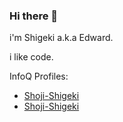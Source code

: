 ### Hi there 👋

i'm Shigeki a.k.a Edward.

i like code.

InfoQ Profiles:
- [Shoji-Shigeki](https://www.infoq.com/jp/profile/Shoji-Shigeki/)
- [Shoji-Shigeki](https://www.infoq.com/jp/profile/-Shoji-Shigeki/)

<!--
**edward-mamezou/edward-mamezou** is a ✨ _special_ ✨ repository because its `README.md` (this file) appears on your GitHub profile.

Here are some ideas to get you started:

- 🔭 I’m currently working on ...
- 🌱 I’m currently learning ...
- 👯 I’m looking to collaborate on ...
- 🤔 I’m looking for help with ...
- 💬 Ask me about ...
- 📫 How to reach me: ...
- 😄 Pronouns: ...
- ⚡ Fun fact: ...
-->
